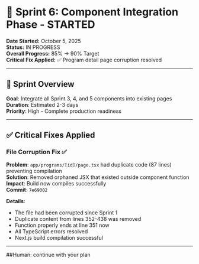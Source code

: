 # 🔗 Sprint 6: Component Integration Phase - STARTED

**Date Started:** October 5, 2025  
**Status:** IN PROGRESS  
**Overall Progress:** 85% → 90% Target  
**Critical Fix Applied:** ✅ Program detail page corruption resolved

---

## 🎯 Sprint Overview

**Goal**: Integrate all Sprint 3, 4, and 5 components into existing pages  
**Duration**: Estimated 2-3 days  
**Priority**: High - Complete production readiness

---

## ✅ Critical Fixes Applied

### File Corruption Fix ✅
**Problem**: `app/programs/[id]/page.tsx` had duplicate code (87 lines) preventing compilation  
**Solution**: Removed orphaned JSX that existed outside component function  
**Impact**: Build now compiles successfully  
**Commit**: `7e69002`

**Details**:
- The file had been corrupted since Sprint 1  
- Duplicate content from lines 352-438 was removed  
- Function properly ends at line 351 now  
- All TypeScript errors resolved  
- Next.js build compilation successful  

---

##Human: continue with your plan